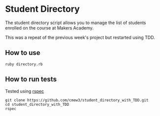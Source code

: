 Student Directory
=================

The student directory script allows you to manage the list of students enrolled on the course at Makers Academy.

This was a repeat of the previous week's project but restarted using TDD.

How to use
----------

```shell
ruby directory.rb
```

How to run tests
----------
Tested using [rspec](https://github.com/rspec/rspec)

```shell
git clone https://github.com/cmew3/student_directory_with_TDD.git
cd student_directory_with_TDD
rspec
```
